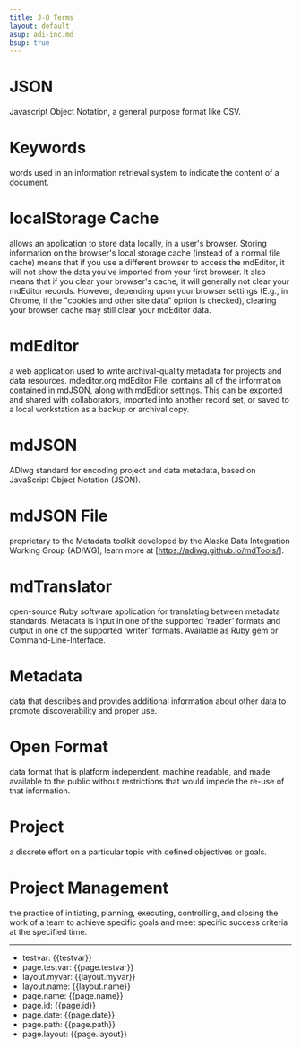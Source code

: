 ```yaml
---
title: J-O Terms
layout: default
asup: adi-inc.md
bsup: true
---
```


# JSON
Javascript Object Notation, a general purpose format like CSV.

# Keywords
words used in an information retrieval system to indicate the content of a document.

# localStorage Cache
allows an application to store data locally, in a user's browser. Storing information on the browser's local storage cache (instead of a normal file cache) means that if you use a different browser to access the mdEditor, it will not show the data you've imported from your first browser. It also means that if you clear your browser's cache, it will generally not clear your mdEditor records. However, depending upon your browser settings (E.g., in Chrome, if the "cookies and other site data" option is checked), clearing your browser cache may still clear your mdEditor data.

# mdEditor
a web application used to write archival-quality metadata for projects and data resources. mdeditor.org​
mdEditor File: contains all of the information contained in mdJSON, along with mdEditor settings. This can be exported and shared with collaborators, imported into another record set, or saved to a local workstation as a backup or archival copy.

# mdJSON
ADIwg standard for encoding project and data metadata, based on JavaScript Object Notation (JSON).

# mdJSON File
proprietary to the Metadata toolkit developed by the Alaska Data Integration Working Group (ADIWG), learn more at [https://adiwg.github.io/mdTools/].

# mdTranslator
open-source Ruby software application for translating between metadata standards. Metadata is input in one of the supported ‘reader’ formats and output in one of the supported ‘writer’ formats. Available as Ruby gem or Command-Line-Interface.

# Metadata
data that describes and provides additional information about other data to promote discoverability and proper use.

# Open Format
data format that is platform independent, machine readable, and made available to the public without restrictions that would impede the re-use of that information.

# Project
a discrete effort on a particular topic with defined objectives or goals.

# Project Management
the practice of initiating, planning, executing, controlling, and closing the work of a team to achieve specific goals and meet specific success criteria at the specified time.

---
- testvar: {{testvar}}
- page.testvar: {{page.testvar}}
- layout.myvar: {{layout.myvar}}
- layout.name: {{layout.name}}
- page.name: {{page.name}}
- page.id: {{page.id}}
- page.date: {{page.date}}
- page.path: {{page.path}}
- page.layout: {{page.layout}}
